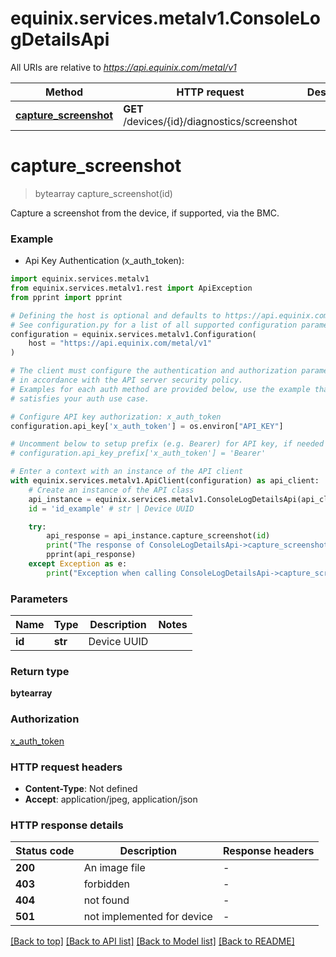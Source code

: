 # equinix.services.metalv1.ConsoleLogDetailsApi

All URIs are relative to *https://api.equinix.com/metal/v1*

Method | HTTP request | Description
------------- | ------------- | -------------
[**capture_screenshot**](ConsoleLogDetailsApi.md#capture_screenshot) | **GET** /devices/{id}/diagnostics/screenshot | 


# **capture_screenshot**
> bytearray capture_screenshot(id)



Capture a screenshot from the device, if supported, via the BMC.

### Example

* Api Key Authentication (x_auth_token):

```python
import equinix.services.metalv1
from equinix.services.metalv1.rest import ApiException
from pprint import pprint

# Defining the host is optional and defaults to https://api.equinix.com/metal/v1
# See configuration.py for a list of all supported configuration parameters.
configuration = equinix.services.metalv1.Configuration(
    host = "https://api.equinix.com/metal/v1"
)

# The client must configure the authentication and authorization parameters
# in accordance with the API server security policy.
# Examples for each auth method are provided below, use the example that
# satisfies your auth use case.

# Configure API key authorization: x_auth_token
configuration.api_key['x_auth_token'] = os.environ["API_KEY"]

# Uncomment below to setup prefix (e.g. Bearer) for API key, if needed
# configuration.api_key_prefix['x_auth_token'] = 'Bearer'

# Enter a context with an instance of the API client
with equinix.services.metalv1.ApiClient(configuration) as api_client:
    # Create an instance of the API class
    api_instance = equinix.services.metalv1.ConsoleLogDetailsApi(api_client)
    id = 'id_example' # str | Device UUID

    try:
        api_response = api_instance.capture_screenshot(id)
        print("The response of ConsoleLogDetailsApi->capture_screenshot:\n")
        pprint(api_response)
    except Exception as e:
        print("Exception when calling ConsoleLogDetailsApi->capture_screenshot: %s\n" % e)
```


### Parameters


Name | Type | Description  | Notes
------------- | ------------- | ------------- | -------------
 **id** | **str**| Device UUID | 

### Return type

**bytearray**

### Authorization

[x_auth_token](../README.md#x_auth_token)

### HTTP request headers

 - **Content-Type**: Not defined
 - **Accept**: application/jpeg, application/json

### HTTP response details

| Status code | Description | Response headers |
|-------------|-------------|------------------|
**200** | An image file |  -  |
**403** | forbidden |  -  |
**404** | not found |  -  |
**501** | not implemented for device |  -  |

[[Back to top]](#) [[Back to API list]](../README.md#documentation-for-api-endpoints) [[Back to Model list]](../README.md#documentation-for-models) [[Back to README]](../README.md)

